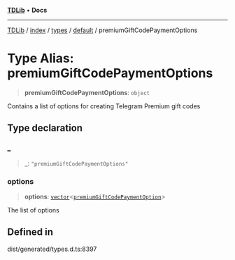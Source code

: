 [**TDLib**](../../../../../../README.md) • **Docs**

***

[TDLib](../../../../../../modules.md) / [index](../../../../../README.md) / [types](../../../README.md) / [default](../README.md) / premiumGiftCodePaymentOptions

# Type Alias: premiumGiftCodePaymentOptions

> **premiumGiftCodePaymentOptions**: `object`

Contains a list of options for creating Telegram Premium gift codes

## Type declaration

### \_

> **\_**: `"premiumGiftCodePaymentOptions"`

### options

> **options**: [`vector`](vector.md)\<[`premiumGiftCodePaymentOption`](premiumGiftCodePaymentOption.md)\>

The list of options

## Defined in

dist/generated/types.d.ts:8397
